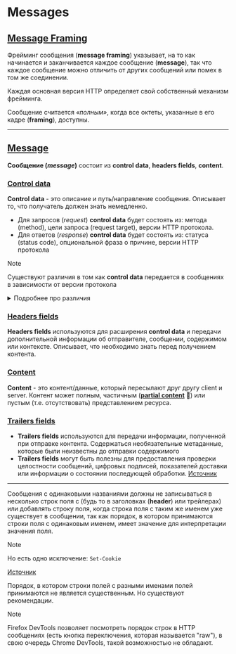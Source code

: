 # Messages

## [Message Framing](https://www.rfc-editor.org/rfc/rfc9110#name-framing-and-completeness)

Фрейминг сообщения (**message framing**) указывает, на то как начинается и заканчивается каждое сообщение (**message**), так что каждое сообщение можно отличить от других сообщений или помех в том же соединении.

Каждая основная версия HTTP определяет свой собственный механизм фрейминга.

Сообщение считается *«полным»*, когда все октеты, указанные в его кадре (**framing**), доступны.

___

## [Message](https://www.rfc-editor.org/rfc/rfc9110#section-6)

**Сообщение (*message*)** состоит из **control data**, **headers fields**, **content**.

### [Control data](https://www.rfc-editor.org/rfc/rfc9110#section-6.2)

**Control data** - это описание и путь/направление сообщения. Описывает то, что получатель должен знать немедленно.

- Для запросов (*request*) **control data** будет состоять из: метода (method), цели запроса (request target), версии HTTP протокола.
- Для ответов (*response*) **control data** будет состоять из: статуса (status code), опциональной фраза о причине, версии HTTP протокола

> [!NOTE]
> Существуют различия в том как **control data** передается в сообщениях в зависимости от версии протокола
>
> <details>
> <summary>Подробнее про различия</summary>
> <p>
>
> В HTTP/1.1 и более ранних протоколах **control data** отправляются в виде первой строки сообщения.
> ___
>
> ![Mozilla Firefox screenshot](../assets/messages/contol-data-firefox.png)
>
> В HTTP/2 и HTTP/3 **control data** передаются как *pseudo-header* поля с зарезервированными именными префиксами >(например, ":authority")
>
> ___
>
> ![HTTP/2 (Chrome DevTools screenshot)](../assets/messages/contol-data-chrome.png)
>
> ![HTTP/2 Opened HAR file (Visual Studio Code screenshot)](../assets/messages/contol-data-har.png)
>
> </p>
> </details>

### [Headers fields](https://www.rfc-editor.org/rfc/rfc9110#section-6.3)

**Headers fields** используются для расширения **control data** и передачи дополнительной информации об отправителе, сообщении, содержимом или контексте. Описывает, что необходимо знать перед получением контента.

### [Content](https://www.rfc-editor.org/rfc/rfc9110#section-6.4)

**Content** - это контент/данные, который пересылают друг другу client и server. Контент может полным, частичным ([**partial content**](./partial-content.md) 📂) или пустым (т.е. отсутствовать) представлением ресурса.

### [Trailers fields](https://www.rfc-editor.org/rfc/rfc9110#section-6.5)

- **Trailers fields** используются для передачи информации, полученной при отправке контента. Содержаться необязательные метаданные, которые были неизвестны до отправки содержимого
- **Trailers fields** могут быть полезны для предоставления проверки целостности сообщений, цифровых подписей, показателей доставки или информации о состоянии последующей обработки. [Источник](https://www.rfc-editor.org/rfc/rfc9110#section-6.5-1)

<!-- TODO: Изучить для чего это могут быть полезны trailer fields и как их применять -->

___

Сообщения с одинаковыми названиями должны не записываться в несколько строк поля с (будь то в заголовках (**header**) или трейлерах) или добавлять строку поля, когда строка поля с таким же именем уже существует в сообщении, так как порядок, в котором принимаются строки поля с одинаковым именем, имеет значение для интерпретации значения поля.

> [!NOTE]
> Но есть одно исключение: `Set-Cookie`
>
> [Источник](https://www.rfc-editor.org/rfc/rfc9110#section-5.3)

Порядок, в котором строки полей с разными именами полей принимаются не является существенным. Но существуют рекомендации.

<!-- TODO: Найти рекомендации по порядку в котором принимаются заголовки HTTP сообщений -->

> [!NOTE]
> Firefox DevTools позволяет посмотреть порядок строк в HTTP сообщениях (есть кнопка переключения, которая называется "raw"), в свою очередь Chrome DevTools, такой возможностью не обладают.

<!-- TODO: Проверить настройки Chrome DevTools, на наличие опции просмотра порядка передаваемых заголовков в HTTP сообщениях

Firefox DevTools позволяет посмотреть порядок строк в HTTP сообщениях (есть кнопка переключения, которая называется "raw"), в свою очередь Chrome DevTools, такой возможностью не обладают.
-->
